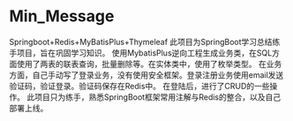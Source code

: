 # Min_Message
Springboot+Redis+MyBatisPlus+Thymeleaf
此项目为SpringBoot学习总结练手项目，旨在巩固学习知识。
使用MybatisPlus逆向工程生成业务类，在SQL方面使用了两表的联表查询，批量删除等。在实体类中，使用了枚举类型。
在业务方面，自己手动写了登录业务，没有使用安全框架。登录注册业务使用email发送验证码，验证登录。验证码保存在Redis中。
在登陆后，进行了CRUD的一些操作。
此项目只为练手，熟悉SpringBoot框架常用注解与Redis的整合，以及自己部署上线。

